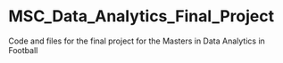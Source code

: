 # MSC_Data_Analytics_Final_Project
Code and files for the final project for the Masters in Data Analytics in Football
